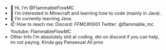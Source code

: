 - 👋 Hi, I’m @FlammableFlowMC
- 👀 I’m interested in Minecraft and learning how to code (mainly in Java).
- 🌱 I’m currently learning Java.
- 📫 How to reach me: Discord: FFMC#0001 Twitter: @flammable_mc Youtube: FlammableFlowMC
- Other Info
I'm absolutely shit at coding, dm on discord if you can help, im not paying.
Kinda gay
Pansexual
All prns
